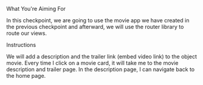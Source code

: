 What You're Aiming For

In this checkpoint, we are going to use the movie app we have created in the previous checkpoint and afterward, we will use the router library to route our views.


Instructions

We will add a description and the trailer link (embed video link) to the object movie.
Every time I click on a movie card, it will take me to the movie description and trailer page.
In the description page, I can navigate back to the home page.

